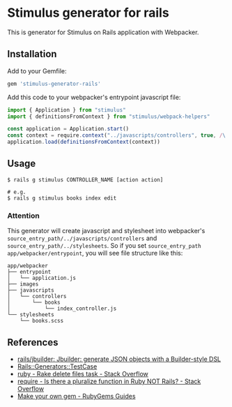 # Stimulus generator for rails

This is generator for Stimulus on Rails application with Webpacker.

## Installation

Add to your Gemfile:

```ruby
gem 'stimulus-generator-rails'
```

Add this code to your webpacker's entrypoint javascript file:

```javascript
import { Application } from "stimulus"
import { definitionsFromContext } from "stimulus/webpack-helpers"

const application = Application.start()
const context = require.context("../javascripts/controllers", true, /\.js$/)
application.load(definitionsFromContext(context))
```

## Usage

```shell
$ rails g stimulus CONTROLLER_NAME [action action]

# e.g.
$ rails g stimulus books index edit
```

### Attention

This generator will create javascript and stylesheet into webpacker's `source_entry_path/../javascripts/controllers` and `source_entry_path/../stylesheets`.
So if you set `source_entry_path` `app/webpacker/entrypoint`, you will see file structure like this:

```
app/webpacker
├── entrypoint
│   └── application.js
├── images
├── javascripts
│   └── controllers
│       └── books
│           └── index_controller.js
└── stylesheets
    └── books.scss
```

## References

- [rails/jbuilder: Jbuilder: generate JSON objects with a Builder-style DSL](https://github.com/rails/jbuilder)
- [Rails::Generators::TestCase](https://edgeapi.rubyonrails.org/classes/Rails/Generators/TestCase.html)
- [ruby - Rake delete files task - Stack Overflow](https://stackoverflow.com/questions/8812264/rake-delete-files-task#8813875)
- [require - Is there a pluralize function in Ruby NOT Rails? - Stack Overflow](https://stackoverflow.com/questions/2446156/is-there-a-pluralize-function-in-ruby-not-rails#2453553)
- [Make your own gem - RubyGems Guides](https://guides.rubygems.org/make-your-own-gem/)

